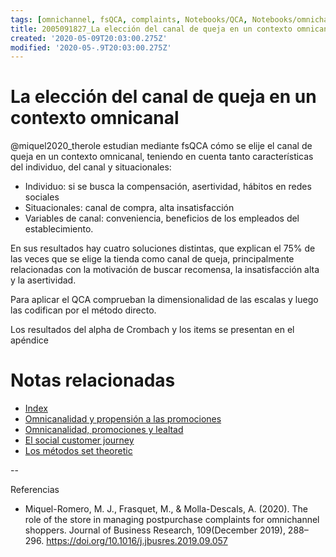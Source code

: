 ```yaml
---
tags: [omnichannel, fsQCA, complaints, Notebooks/QCA, Notebooks/omnichannel]
title: 2005091827_La elección del canal de queja en un contexto omnicanal
created: '2020-05-09T20:03:00.275Z'
modified: '2020-05-.9T20:03:00.275Z'
---
```


# La elección del canal de queja en un contexto omnicanal

@miquel2020_therole estudian mediante fsQCA cómo se elije el canal de queja en un contexto omnicanal, teniendo en cuenta tanto características del individuo, del canal y situacionales:

- Individuo: si se busca la compensación, asertividad, hábitos en redes sociales
- Situacionales: canal de compra, alta insatisfacción
- Variables de canal: conveniencia, beneficios de los empleados del establecimiento.

En sus resultados hay cuatro soluciones distintas, que explican el 75% de las veces que se elige la tienda como canal de queja, principalmente relacionadas con la motivación de buscar recomensa, la insatisfacción alta y la asertividad.

Para aplicar el QCA comprueban la dimensionalidad de las escalas y luego las codifican por el método directo.

Los resultados del alpha de Crombach y los items se presentan en el apéndice

# Notas relacionadas

- [Index](_2003101705_index.md)
- [Omnicanalidad y propensión a las promociones](2003251146_omnicanalidadypropension_promocion.md)
- [Omnicanalidad, promociones y lealtad](2003251201_omnicanalidadylealtad.md)
- [El social customer journey](2005021657_customerjourney_social.md)
- [Los métodos set theoretic](2003212003_set_theoretic_methods.md)

--

Referencias

- Miquel-Romero, M. J., Frasquet, M., & Molla-Descals, A. (2020). The role of the store in managing postpurchase complaints for omnichannel shoppers. Journal of Business Research, 109(December 2019), 288–296. https://doi.org/10.1016/j.jbusres.2019.09.057